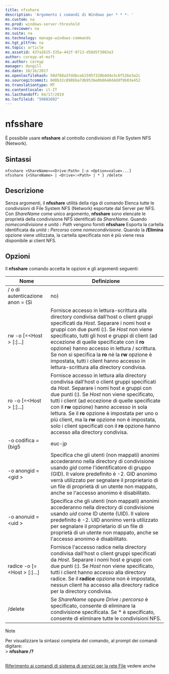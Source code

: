 ```yaml
---
title: nfsshare
description: 'Argomento i comandi di Windows per * * *- '
ms.custom: na
ms.prod: windows-server-threshold
ms.reviewer: na
ms.suite: na
ms.technology: manage-windows-commands
ms.tgt_pltfrm: na
ms.topic: article
ms.assetid: 437a2615-335a-442f-9713-d50d5f3983a3
author: coreyp-at-msft
ms.author: coreyp
manager: dongill
ms.date: 10/16/2017
ms.openlocfilehash: 50df88a3fddbceb1595f328bdd4e3c6f526e3a2c
ms.sourcegitcommit: 0d0b32c8986ba7db9536e0b8648d4ddf9b03e452
ms.translationtype: MT
ms.contentlocale: it-IT
ms.lasthandoff: 04/17/2019
ms.locfileid: "59881692"
---
```

# <a name="nfsshare"></a>nfsshare



È possibile usare **nfsshare** al controllo condivisioni di File System NFS (Network).

## <a name="syntax"></a>Sintassi

```
nfsshare <ShareName>=<Drive:Path> [-o <Option=value>...]
nfsshare {<ShareName> | <Drive>:<Path> | * } /delete
```

## <a name="description"></a>Descrizione

Senza argomenti, il **nfsshare** utilità della riga di comando Elenca tutte le condivisioni di File System NFS (Network) esportate dal Server per NFS. Con *ShareName* come unico argomento, **nfsshare** sono elencate le proprietà della condivisione NFS identificati da *ShareName*. Quando *nomecondivisione* e *unità ***:*** Path* vengono forniti **nfsshare** Esporta la cartella identificata da *unità ***:*** Percorso* come *nomecondivisione*. Quando la **/Elimina** opzione viene utilizzata, la cartella specificata non è più viene resa disponibile ai client NFS.

## <a name="options"></a>Opzioni

Il **nfsshare** comando accetta le opzioni e gli argomenti seguenti:

|Nome|Definizione|
|----|----------|
|/ o di autenticazione anon = {Sì | no}|Specifica se gli utenti (non mappati) anonimi possono accedere alla directory condivisa. Il valore predefinito è **alcun**.|
|rw -o [=\<Host > [:<Host>]...]|Fornisce accesso in lettura-scrittura alla directory condivisa dall'host o client gruppi specificati da *Host*. Separare i nomi host e gruppi con due punti (**:**). Se *Host* non viene specificato, tutti gli host e gruppi di client (ad eccezione di quelle specificate con il **ro** opzione) hanno accesso in lettura / scrittura. Se non si specifica la **ro** né la **rw** opzione è impostata, tutti i client hanno accesso in lettura-scrittura alla directory condivisa.|
|ro -o [=\<Host > [:<Host>]...]|Fornisce accesso in lettura alla directory condivisa dall'host o client gruppi specificati da *Host*. Separare i nomi host e gruppi con due punti (**:**). Se *Host* non viene specificato, tutti i client (ad eccezione di quelle specificate con il **rw** opzione) hanno accesso in sola lettura. Se il **ro** opzione è impostata per uno o più client, ma la **rw** opzione non è impostata, solo i client specificati con il **ro** opzione hanno accesso alla directory condivisa.|
|-o codifica = {big5|euc-jp|EUC-kr|euc-tw|gb2312-80|ksc5601|shift-jis}|Specifica la codifica predefinita utilizzata per i nomi di file e directory e, se utilizzata, deve essere impostata su uno dei seguenti:</br>-   **BIG5** (cinese)</br>-   **euc-jp** (giapponese)</br>-   **EUC-kr** (coreano)</br>-   **EUC-tw** (cinese)</br>-   **gb2312 80** (cinese semplificato)</br>-   **KSC5601** (coreano)</br>-   **Shift-jis** (giapponese)</br>Se questa opzione non è impostato, lo schema di codifica predefinita è ANSI o, nei sistemi configurati per impostazioni locali di lingua diversa dall'inglese, il valore predefinito di schema per le impostazioni locali di codifica. Di seguito sono gli schemi di codifica predefinita per le impostazioni locali indicate.</br>-Giapponese: SHIFT-JIS</br>-Coreano: KS_C_5601-1987</br>-Cinese semplificato: GB2312-80</br>Cinese tradizionale: BIG5|
|-o anongid =\<gid >|Specifica che gli utenti (non mappati) anonimi accederanno nella directory di condivisione usando *gid* come l'identificatore di gruppo (GID). Il valore predefinito è -2. GID anonimo verrà utilizzato per segnalare il proprietario di un file di proprietà di un utente non mappato, anche se l'accesso anonimo è disabilitato.|
|-o anonuid =\<uid >|Specifica che gli utenti (non mappati) anonimi accederanno nella directory di condivisione usando *uid* come ID utente (UID). Il valore predefinito è -2. UID anonimo verrà utilizzato per segnalare il proprietario di un file di proprietà di un utente non mappato, anche se l'accesso anonimo è disabilitato.|
|radice -o [=\<Host > [:<Host>]...]|Fornisce l'accesso radice nella directory condivisa dall'host o client gruppi specificati da *Host*. Separare i nomi host e gruppi con due punti (**:**). Se *Host* non viene specificato, tutti i client hanno accesso alla directory radice. Se il **radice** opzione non è impostata, nessun client ha accesso alla directory radice per la directory condivisa.|
|/delete|Se *ShareName* oppure *Drive ***:*** percorso* è specificato, consente di eliminare la condivisione specificata. Se * è specificato, consente di eliminare tutte le condivisioni NFS.|

> [!NOTE]
> Per visualizzare la sintassi completa del comando, al prompt dei comandi digitare:</br>> **nfsshare /?**

##

[Riferimento ai comandi di sistema di servizi per la rete File](services-for-network-file-system-command-reference.md) vedere anche